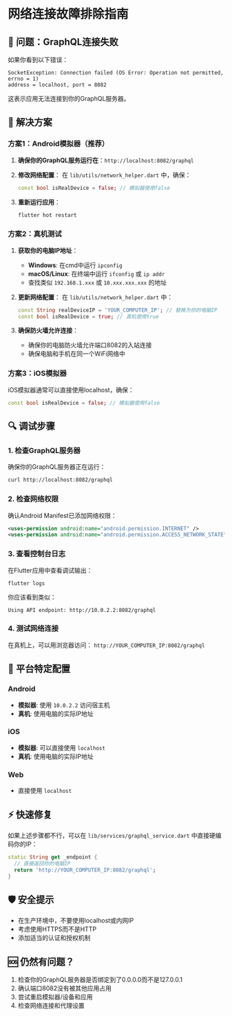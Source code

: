 # 网络连接故障排除指南

## 🚨 问题：GraphQL连接失败

如果你看到以下错误：
```
SocketException: Connection failed (OS Error: Operation not permitted, errno = 1)
address = localhost, port = 8082
```

这表示应用无法连接到你的GraphQL服务器。

## 🔧 解决方案

### 方案1：Android模拟器（推荐）

1. **确保你的GraphQL服务运行在**：`http://localhost:8082/graphql`

2. **修改网络配置**：
   在 `lib/utils/network_helper.dart` 中，确保：
   ```dart
   const bool isRealDevice = false; // 模拟器使用false
   ```

3. **重新运行应用**：
   ```bash
   flutter hot restart
   ```

### 方案2：真机测试

1. **获取你的电脑IP地址**：
   - **Windows**: 在cmd中运行 `ipconfig`
   - **macOS/Linux**: 在终端中运行 `ifconfig` 或 `ip addr`
   - 查找类似 `192.168.1.xxx` 或 `10.xxx.xxx.xxx` 的地址

2. **更新网络配置**：
   在 `lib/utils/network_helper.dart` 中：
   ```dart
   const String realDeviceIP = 'YOUR_COMPUTER_IP'; // 替换为你的电脑IP
   const bool isRealDevice = true; // 真机使用true
   ```

3. **确保防火墙允许连接**：
   - 确保你的电脑防火墙允许端口8082的入站连接
   - 确保电脑和手机在同一个WiFi网络中

### 方案3：iOS模拟器

iOS模拟器通常可以直接使用localhost，确保：
```dart
const bool isRealDevice = false; // 模拟器使用false
```

## 🔍 调试步骤

### 1. 检查GraphQL服务器
确保你的GraphQL服务器正在运行：
```bash
curl http://localhost:8082/graphql
```

### 2. 检查网络权限
确认Android Manifest已添加网络权限：
```xml
<uses-permission android:name="android.permission.INTERNET" />
<uses-permission android:name="android.permission.ACCESS_NETWORK_STATE" />
```

### 3. 查看控制台日志
在Flutter应用中查看调试输出：
```
flutter logs
```

你应该看到类似：
```
Using API endpoint: http://10.0.2.2:8082/graphql
```

### 4. 测试网络连接
在真机上，可以用浏览器访问：
`http://YOUR_COMPUTER_IP:8082/graphql`

## 📱 平台特定配置

### Android
- **模拟器**: 使用 `10.0.2.2` 访问宿主机
- **真机**: 使用电脑的实际IP地址

### iOS
- **模拟器**: 可以直接使用 `localhost`
- **真机**: 使用电脑的实际IP地址

### Web
- 直接使用 `localhost`

## ⚡ 快速修复

如果上述步骤都不行，可以在 `lib/services/graphql_service.dart` 中直接硬编码你的IP：

```dart
static String get _endpoint {
  // 直接返回你的电脑IP
  return 'http://YOUR_COMPUTER_IP:8082/graphql';
}
```

## 🛡️ 安全提示

- 在生产环境中，不要使用localhost或内网IP
- 考虑使用HTTPS而不是HTTP
- 添加适当的认证和授权机制

## 🆘 仍然有问题？

1. 检查你的GraphQL服务器是否绑定到了0.0.0.0而不是127.0.0.1
2. 确认端口8082没有被其他应用占用
3. 尝试重启模拟器/设备和应用
4. 检查网络连接和代理设置 